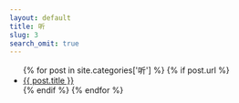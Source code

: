 ```yaml
---
layout: default
title: 听
slug: 3
search_omit: true
---
```

<ul class="postlist">
  {% for post in site.categories['听']  %}
  {% if post.url %}
  <li class="posttitle"><a href="{{ post.url }}">{{ post.title }}</a></li>
  {% endif %}
  {% endfor %}
</ul>
